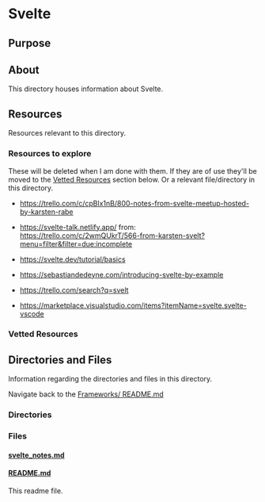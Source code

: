 # Svelte

## Purpose

<!-- The purpose of this directory is to [...]. -->

## About

This directory houses information about Svelte.

<!-- [Some information about this directory.] -->

## Resources

Resources relevant to this directory.

### Resources to explore

These will be deleted when I am done with them. If they are of use they'll be moved to the [Vetted Resources](#vetted-resources) section below. Or a relevant file/directory in this directory.

- https://trello.com/c/cpBlx1nB/800-notes-from-svelte-meetup-hosted-by-karsten-rabe

- https://svelte-talk.netlify.app/
  from: https://trello.com/c/2wmQUkrT/566-from-karsten-svelt?menu=filter&filter=due:incomplete

- https://svelte.dev/tutorial/basics

- https://sebastiandedeyne.com/introducing-svelte-by-example

- https://trello.com/search?q=svelt

- https://marketplace.visualstudio.com/items?itemName=svelte.svelte-vscode

### Vetted Resources

## Directories and Files

Information regarding the directories and files in this directory.

Navigate back to the [Frameworks/ README.md](../README.md)

### Directories

<!-- #### [directory_name/](./path_to_directory)

[About_this_directory.]

[More_info_about_this_directory.]

The [directory_name/ README.md](./directory_name/README.md) file. -->

### Files

#### [svelte_notes.md](./svelte_notes)

<!-- [About_this_file.]

[More_info_about_this_file.] -->

#### [README.md](./README.md)

This readme file.
